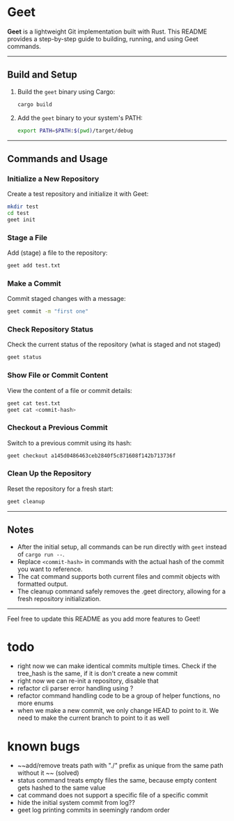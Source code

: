 # Geet

**Geet** is a lightweight Git implementation built with Rust. This README provides a step-by-step guide to building, running, and using Geet commands.

---

## Build and Setup

1. Build the `geet` binary using Cargo:

   ```bash
   cargo build
   ```

2. Add the `geet` binary to your system's PATH:
   ```bash
   export PATH=$PATH:$(pwd)/target/debug
   ```

---

## Commands and Usage

### Initialize a New Repository

Create a test repository and initialize it with Geet:

```bash
mkdir test
cd test
geet init
```

### Stage a File

Add (stage) a file to the repository:

```bash
geet add test.txt
```

### Make a Commit

Commit staged changes with a message:

```bash
geet commit -m "first one"
```

### Check Repository Status

Check the current status of the repository (what is staged and not staged)

```bash
geet status
```

### Show File or Commit Content

View the content of a file or commit details:

```bash
geet cat test.txt
geet cat <commit-hash>
```

### Checkout a Previous Commit

Switch to a previous commit using its hash:

```bash
geet checkout a145d0486463ceb2840f5c871608f142b713736f
```

### Clean Up the Repository

Reset the repository for a fresh start:

```bash
geet cleanup
```

---

## Notes

- After the initial setup, all commands can be run directly with `geet` instead of `cargo run --`.
- Replace `<commit-hash>` in commands with the actual hash of the commit you want to reference.
- The cat command supports both current files and commit objects with formatted output.
- The cleanup command safely removes the .geet directory, allowing for a fresh repository initialization.

---

Feel free to update this README as you add more features to Geet!

# todo

- right now we can make identical commits multiple times. Check if the tree_hash is the same, if it is don't create a new commit
- right now we can re-init a repository, disable that
- refactor cli parser error handling using ?
- refactor command handling code to be a group of helper functions, no more enums
- when we make a new commit, we only change HEAD to point to it. We need to make the current branch to point to it as well

# known bugs

- ~~add/remove treats path with "./" prefix as unique from the same path without it ~~ (solved)
- status command treats empty files the same, because empty content gets hashed to the same value
- cat command does not support a specific file of a specific commit
- hide the initial system commit from log??
- geet log printing commits in seemingly random order
